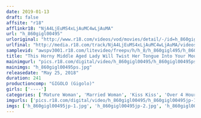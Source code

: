```yaml
---
date: 2019-01-13
draft: false
affsite: "r18"
afflinkr18: "NjA4LjEuMS4xLjAuMC4wLjAuMA"
url: "h_860gigl00495"
urloriginal: "http://www.r18.com/videos/vod/movies/detail/-/id=h_860gigl00495"
urlfinal: "http://media.r18.com/track/NjA4LjEuMS4xLjAuMC4wLjAuMA/videos/vod/movies/detail/-/id=h_860gigl00495"
samplevid: "awspv3001.r18.com/litevideo/freepv/h/h_8/h_860gigl495/h_860gigl495_dmb_w.mp4"
title: "This Horny Middle Aged Lady Will Twist Her Tongue Into Your Mouth With Sweet Passion And Give You Hot Smothering Kisses Until Your Back Gives Out In Excessively Erotic Sex"
mainimgurl: "pics.r18.com/digital/video/h_860gigl00495/h_860gigl00495ps.jpg"
mainimgs: "h_860gigl00495ps.jpg"
releasedate: "May 25, 2018"
duration: 241
productioncomp: "GIGOLO (Gigolo)"
girls: ['----']
categories: ['Mature Woman', 'Married Woman', 'Kiss Kiss', 'Over 4 Hours']
imgurls: ['pics.r18.com/digital/video/h_860gigl00495/h_860gigl00495jp-1.jpg', 'pics.r18.com/digital/video/h_860gigl00495/h_860gigl00495jp-2.jpg', 'pics.r18.com/digital/video/h_860gigl00495/h_860gigl00495jp-3.jpg', 'pics.r18.com/digital/video/h_860gigl00495/h_860gigl00495jp-4.jpg', 'pics.r18.com/digital/video/h_860gigl00495/h_860gigl00495jp-5.jpg', 'pics.r18.com/digital/video/h_860gigl00495/h_860gigl00495jp-6.jpg', 'pics.r18.com/digital/video/h_860gigl00495/h_860gigl00495jp-7.jpg', 'pics.r18.com/digital/video/h_860gigl00495/h_860gigl00495jp-8.jpg', 'pics.r18.com/digital/video/h_860gigl00495/h_860gigl00495jp-9.jpg', 'pics.r18.com/digital/video/h_860gigl00495/h_860gigl00495jp-10.jpg', 'pics.r18.com/digital/video/h_860gigl00495/h_860gigl00495jp-11.jpg', 'pics.r18.com/digital/video/h_860gigl00495/h_860gigl00495jp-12.jpg', 'pics.r18.com/digital/video/h_860gigl00495/h_860gigl00495jp-13.jpg', 'pics.r18.com/digital/video/h_860gigl00495/h_860gigl00495jp-14.jpg', 'pics.r18.com/digital/video/h_860gigl00495/h_860gigl00495jp-15.jpg', 'pics.r18.com/digital/video/h_860gigl00495/h_860gigl00495jp-16.jpg', 'pics.r18.com/digital/video/h_860gigl00495/h_860gigl00495jp-17.jpg', 'pics.r18.com/digital/video/h_860gigl00495/h_860gigl00495jp-18.jpg', 'pics.r18.com/digital/video/h_860gigl00495/h_860gigl00495jp-19.jpg', 'pics.r18.com/digital/video/h_860gigl00495/h_860gigl00495jp-20.jpg']
imgs: ['h_860gigl00495jp-1.jpg', 'h_860gigl00495jp-2.jpg', 'h_860gigl00495jp-3.jpg', 'h_860gigl00495jp-4.jpg', 'h_860gigl00495jp-5.jpg', 'h_860gigl00495jp-6.jpg', 'h_860gigl00495jp-7.jpg', 'h_860gigl00495jp-8.jpg', 'h_860gigl00495jp-9.jpg', 'h_860gigl00495jp-10.jpg', 'h_860gigl00495jp-11.jpg', 'h_860gigl00495jp-12.jpg', 'h_860gigl00495jp-13.jpg', 'h_860gigl00495jp-14.jpg', 'h_860gigl00495jp-15.jpg', 'h_860gigl00495jp-16.jpg', 'h_860gigl00495jp-17.jpg', 'h_860gigl00495jp-18.jpg', 'h_860gigl00495jp-19.jpg', 'h_860gigl00495jp-20.jpg']
---
```

